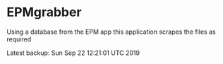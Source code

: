 # EPMgrabber
Using a database from the EPM app this application scrapes the files as required


Latest backup: Sun Sep 22 12:21:01 UTC 2019
